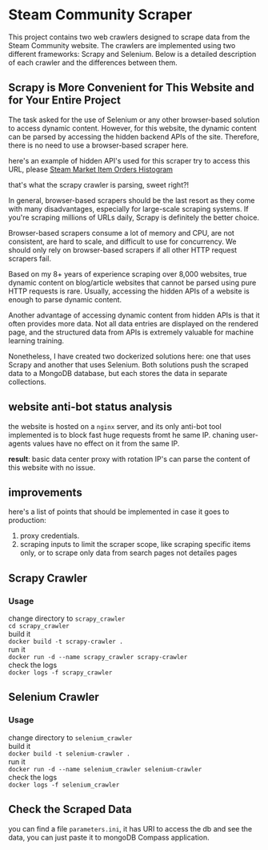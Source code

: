 # Steam Community Scraper

This project contains two web crawlers designed to scrape data from the Steam Community website. The crawlers are implemented using two different frameworks: Scrapy and Selenium. Below is a detailed description of each crawler and the differences between them.

## Scrapy is More Convenient for This Website and for Your Entire Project
The task asked for the use of Selenium or any other browser-based solution to access dynamic content. However, for this website, the dynamic content can be parsed by accessing the hidden backend APIs of the site. Therefore, there is no need to use a browser-based scraper here.

here's an example of hidden API's used for this scraper
try to access this URL, please
[Steam Market Item Orders Histogram](https://steamcommunity.com/market/itemordershistogram?country=EG&language=english&currency=1&item_nameid=176454825&norender=1)

that's what the scrapy crawler is parsing, sweet right?!

In general, browser-based scrapers should be the last resort as they come with many disadvantages, especially for large-scale scraping systems. If you're scraping millions of URLs daily, Scrapy is definitely the better choice.

Browser-based scrapers consume a lot of memory and CPU, are not consistent, are hard to scale, and difficult to use for concurrency. We should only rely on browser-based scrapers if all other HTTP request scrapers fail.

Based on my 8+ years of experience scraping over 8,000 websites, true dynamic content on blog/article websites that cannot be parsed using pure HTTP requests is rare. Usually, accessing the hidden APIs of a website is enough to parse dynamic content.

Another advantage of accessing dynamic content from hidden APIs is that it often provides more data. Not all data entries are displayed on the rendered page, and the structured data from APIs is extremely valuable for machine learning training.


Nonetheless, I have created two dockerized solutions here: one that uses Scrapy and another that uses Selenium. Both solutions push the scraped data to a MongoDB database, but each stores the data in separate collections.

## website anti-bot status analysis

the website is hosted on a `nginx` server, and its only anti-bot tool implemented is to block fast huge requests fromt he same IP. chaning user-agents values have no effect on it from the same IP.

**result**: basic data center proxy with rotation IP's can parse the content of this website with no issue.

## improvements
here's a list of points that should be implemented in case it goes to production:
1) proxy credentials.
2) scraping inputs to limit the scraper scope, like scraping specific items only, or to scrape only data from search pages not detailes pages

## Scrapy Crawler

### Usage
change directory to `scrapy_crawler`  
`cd scrapy_crawler`  
build it  
`docker build -t scrapy-crawler .`  
run it  
`docker run -d --name scrapy_crawler scrapy-crawler`  
check the logs  
`docker logs -f scrapy_crawler`  


## Selenium Crawler

### Usage
change directory to `selenium_crawler`  
build it  
`docker build -t selenium-crawler .`  
run it  
`docker run -d --name selenium_crawler selenium-crawler`  
check the logs  
`docker logs -f selenium_crawler`  

## Check the Scraped Data
you can find a file `parameters.ini`, it has URI to access the db and see the data, you can just paste it to mongoDB Compass application. 
